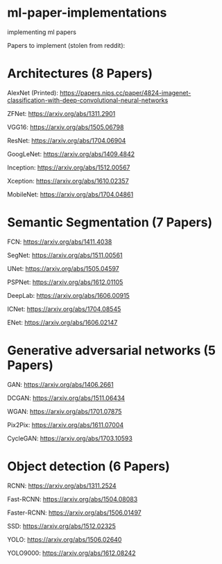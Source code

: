 # ml-paper-implementations
implementing ml papers

Papers to implement (stolen from reddit):
# Architectures (8 Papers)
AlexNet (Printed): https://papers.nips.cc/paper/4824-imagenet-classification-with-deep-convolutional-neural-networks

ZFNet: https://arxiv.org/abs/1311.2901

VGG16: https://arxiv.org/abs/1505.06798

ResNet: https://arxiv.org/abs/1704.06904

GoogLeNet: https://arxiv.org/abs/1409.4842

Inception: https://arxiv.org/abs/1512.00567

Xception: https://arxiv.org/abs/1610.02357

MobileNet: https://arxiv.org/abs/1704.04861

# Semantic Segmentation (7 Papers)
FCN: https://arxiv.org/abs/1411.4038

SegNet: https://arxiv.org/abs/1511.00561

UNet: https://arxiv.org/abs/1505.04597

PSPNet: https://arxiv.org/abs/1612.01105

DeepLab: https://arxiv.org/abs/1606.00915

ICNet: https://arxiv.org/abs/1704.08545

ENet: https://arxiv.org/abs/1606.02147

# Generative adversarial networks (5 Papers)
GAN: https://arxiv.org/abs/1406.2661

DCGAN: https://arxiv.org/abs/1511.06434

WGAN: https://arxiv.org/abs/1701.07875

Pix2Pix: https://arxiv.org/abs/1611.07004

CycleGAN: https://arxiv.org/abs/1703.10593

# Object detection (6 Papers)
RCNN: https://arxiv.org/abs/1311.2524

Fast-RCNN: https://arxiv.org/abs/1504.08083

Faster-RCNN: https://arxiv.org/abs/1506.01497

SSD: https://arxiv.org/abs/1512.02325

YOLO: https://arxiv.org/abs/1506.02640

YOLO9000: https://arxiv.org/abs/1612.08242
